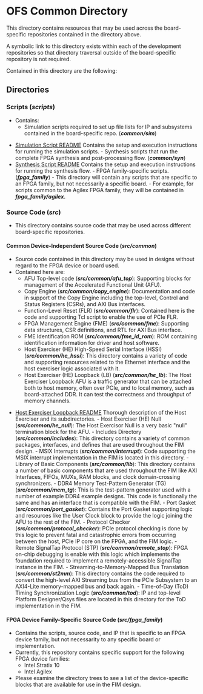 # OFS Common Directory

This directory contains resources that may be used across the board-specific repositories contained in the directory above.

A symbolic link to this directory exists within each of the development repositories so that directory traversal outside of the board-specific repository is not required.

Contained in this directory are the following:

## Directories

### Scripts (***scripts***)
   - Contains:
      - Simulation scripts required to set up file lists for IP and subsystems contained in the board-specific repo. (***common/sim***)
* [Simulation Script README](scripts/common/sim/readme.txt) Contains the setup and execution instructions for running the simulation scripts.
      - Synthesis scripts that run the complete FPGA synthesis and post-processing flow. (***common/syn***)
* [Synthesis Script README](scripts/common/syn/README) Contains the setup and execution instructions for running the synthesis flow.
      - FPGA family-specific scripts. (***fpga\_family***)
         - This directory will contain any scripts that are specific to an FPGA family, but not necessarily a specific board.
         - For example, for scripts common to the Agilex FPGA family, they will be contained in ***fpga\_family/agilex***.
### Source Code (***src***)
   - This directory contains source code that may be used across different board-specific repositories.
#### Common Device-Independent Source Code (***src/common***)
   - Source code contained in this directory may be used in designs without regard to the FPGA device or board used.
   - Contained here are:
      - AFU Top-level code (***src/common/afu\_top***): Supporting blocks for management of the Accelerated Functional Unit (AFU).
      - Copy Engine (***src/common/copy\_engine***): Documentation and code in support of the Copy Engine including the top-level, Control and Status Registers (CSRs), and AXI Bus interfaces.
      - Function-Level Reset (FLR) (***src/common/flr***): Contained here is the code and supporting Tcl script to enable the use of PCIe FLR.
      - FPGA Management Engine (FME) (***src/common/fme***): Supporting data structures, CSR definitions, and RTL for AXI Bus interface.
      - FME Identification ROM (***src/common/fme\_id\_rom***): ROM containing identification information for driver and host software.
      - Host Exerciser (HE) High-Speed Serial Interface (HSSI) (***src/common/he\_hssi***): This directory contains a variety of code and supporting resources related to the Ethernet interface and the host exerciser logic associated with it.
      - Host Exerciser (HE) Loopback (LB) (***src/common/he\_lb***): The Host Exerciser Loopback AFU is a traffic generator that can be attached both to host memory, often over PCIe, and to local memory, such as board-attached DDR. It can test the correctness and throughput of memory channels.
* [Host Exerciser Loopback README](src/common/he_lb/README.md) Thorough description of the Host Exerciser and its subdirectories.
      - Host Exerciser (HE) Null (***src/common/he\_null***): The Host Exercisor Null is a very basic "null" termination block for the AFU.
      - Includes Directory (***src/common/includes***): This directory contains a variety of common packages, interfaces, and defines that are used throughout the FIM design.
      - MSIX Interrupts (***src/common/interrupt***): Code supporting the MSIX interrupt implementation in the FIM is located in this directory.
      - Library of Basic Components (***src/common/lib***): This directory contains a number of basic components that are used throughout the FIM like AXI Interfaces, FIFOs, MUXs, RAM blocks, and clock domain-crossing synchronizers.
      - DDR4 Memory Test-Pattern Generator (TG) (***src/common/mem\_tg***): This is the test-pattern generator used with a number of example DDR4 example designs.  This code is functionally the same and has an interface that is compatible with the FIM.
      - Port Gasket (***src/common/port\_gasket***): Contains the Port Gasket supporting logic and resources like the User Clock block to provide the logic joining the AFU to the rest of the FIM.
      - Protocol Checker (***src/common/protocol\_checker***): PCIe protocol checking is done by this logic to prevent fatal and catastrophic errors from occurring between the host, PCIe IP core on the FPGA, and the FIM logic.
      - Remote SignalTap Protocol (STP) (***src/common/remote\_stop***): FPGA on-chip debugging is enable with this logic which implements the foundation required to implement a remotely-accessible SignalTap instance in the FIM.
      - Streaming-to-Memory-Mapped Bus Translation (***src/common/st2mm***): This directory contains the code required to convert the high-level AXI Streaming bus from the PCIe Subsystem to an AXI4-Lite memory-mapped bus and back again.
      - Time-of-Day (ToD) Timing Synchronization Logic (***src/common/tod***): IP and top-level Platform Designer/Qsys files are located in this directory for the ToD implementation in the FIM.
#### FPGA Device Family-Specific Source Code (***src/fpga\_family***)
   - Contains the scripts, source code, and IP that is specific to an FPGA device family, but not necessarity to any specific board or implementation.
   - Currently, this repository contains specific support for the following FPGA device families:
      - Intel Stratix 10
      - Intel Agilex
   - Please examine the directory trees to see a list of the device-specific blocks that are available for use in the FIM design.
